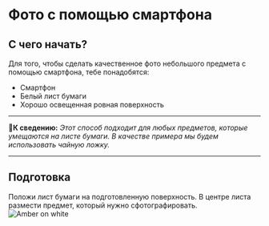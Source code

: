 # Фото с помощью смартфона
## С чего начать?
Для того, чтобы сделать качественное фото небольшого предмета с помощью смартфона, тебе понадобятся:
* Смартфон
* Белый лист бумаги
* Хорошо освещенная ровная поверхность
___
📝**К сведению:** *Этот способ подходит для любых предметов, которые умещаются на листе бумаги. В качестве примера мы будем использовать чайную ложку.*
___
## Подготовка
Положи лист бумаги на подготовленную поверхность. В центре листа размести предмет, который нужно сфотографировать.<br>
![Amber on white](​Flipper\MobilePhotoManual\pıctures\P_20220325_183024.png "sdsdds")<br>


